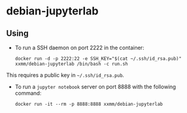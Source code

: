 debian-jupyterlab
===============
Using
---------------
- To run a SSH daemon on port 2222 in the container:

      docker run -d -p 2222:22 -e SSH_KEY="$(cat ~/.ssh/id_rsa.pub)" xxmm/debian-jupyterlab /bin/bash -c run.sh
This requires a public key in `~/.ssh/id_rsa.pub`.
- To run a `jupyter notebook` server on port 8888 with the following command:

      docker run -it --rm -p 8888:8888 xxmm/debian-jupyterlab
